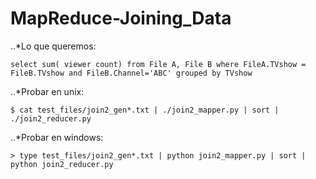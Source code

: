 # MapReduce-Joining_Data

..*Lo que queremos:

```
select sum( viewer count) from File A, File B where FileA.TVshow = FileB.TVshow and FileB.Channel='ABC' grouped by TVshow
```

..*Probar en unix:

```
$ cat test_files/join2_gen*.txt | ./join2_mapper.py | sort | ./join2_reducer.py
```
..*Probar en windows:

```
> type test_files/join2_gen*.txt | python join2_mapper.py | sort | python join2_reducer.py
```
